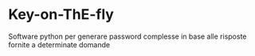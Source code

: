 # Key-on-ThE-fly
Software python per generare password complesse in base alle risposte fornite a determinate domande
